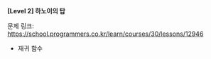 **[Level 2] 하노이의 탑**

문제 링크: https://school.programmers.co.kr/learn/courses/30/lessons/12946

* 재귀 함수
